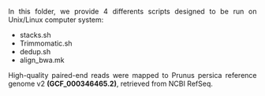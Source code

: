<div align="justify">
  
In this folder, we provide 4 differents scripts designed to be run on Unix/Linux computer system:
-  stacks.sh
-  Trimmomatic.sh
-  dedup.sh
-  align_bwa.mk



High-quality paired-end reads were mapped to Prunus persica reference genome v2 **(GCF_000346465.2)**, retrieved from NCBI RefSeq.

</div>

